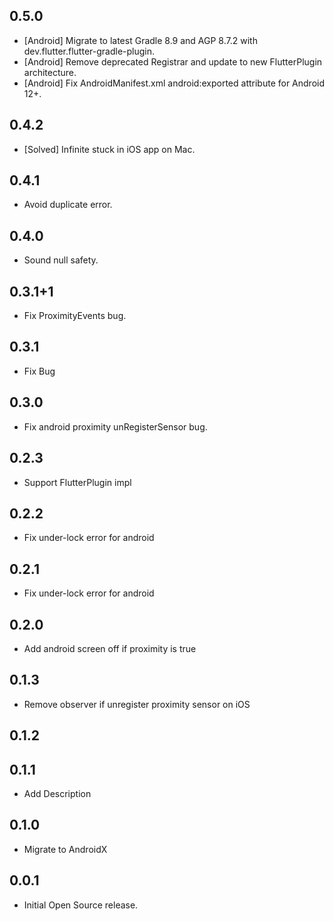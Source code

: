 ## 0.5.0

* [Android] Migrate to latest Gradle 8.9 and AGP 8.7.2 with dev.flutter.flutter-gradle-plugin.
* [Android] Remove deprecated Registrar and update to new FlutterPlugin architecture.
* [Android] Fix AndroidManifest.xml android:exported attribute for Android 12+.

## 0.4.2

* [Solved] Infinite stuck in iOS app on Mac.

## 0.4.1

* Avoid duplicate error.

## 0.4.0

* Sound null safety.

## 0.3.1+1

* Fix ProximityEvents bug.

## 0.3.1

* Fix Bug

## 0.3.0

* Fix android proximity unRegisterSensor bug. 

## 0.2.3

* Support FlutterPlugin impl

## 0.2.2

* Fix under-lock error for android

## 0.2.1

* Fix under-lock error for android

## 0.2.0

* Add android screen off if proximity is true

## 0.1.3

* Remove observer if unregister proximity sensor on iOS

## 0.1.2

## 0.1.1

* Add Description

## 0.1.0

* Migrate to AndroidX

## 0.0.1

* Initial Open Source release.
